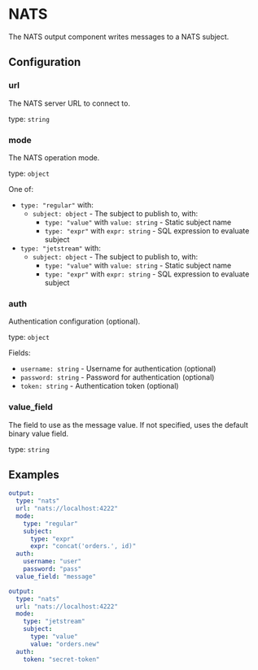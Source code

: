 # NATS

The NATS output component writes messages to a NATS subject.

## Configuration

### **url**

The NATS server URL to connect to.

type: `string`

### **mode**

The NATS operation mode.

type: `object`

One of:
- `type: "regular"` with:
  - `subject: object` - The subject to publish to, with:
    - `type: "value"` with `value: string` - Static subject name
    - `type: "expr"` with `expr: string` - SQL expression to evaluate subject
- `type: "jetstream"` with:
  - `subject: object` - The subject to publish to, with:
    - `type: "value"` with `value: string` - Static subject name
    - `type: "expr"` with `expr: string` - SQL expression to evaluate subject

### **auth**

Authentication configuration (optional).

type: `object`

Fields:
- `username: string` - Username for authentication (optional)
- `password: string` - Password for authentication (optional)
- `token: string` - Authentication token (optional)

### **value_field**

The field to use as the message value. If not specified, uses the default binary value field.

type: `string`

## Examples

```yaml
output:
  type: "nats"
  url: "nats://localhost:4222"
  mode:
    type: "regular"
    subject:
      type: "expr"
      expr: "concat('orders.', id)"
  auth:
    username: "user"
    password: "pass"
  value_field: "message"
```

```yaml
output:
  type: "nats"
  url: "nats://localhost:4222"
  mode:
    type: "jetstream"
    subject:
      type: "value"
      value: "orders.new"
  auth:
    token: "secret-token"
```
